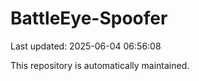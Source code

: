 # BattleEye-Spoofer

Last updated: 2025-06-04 06:56:08

This repository is automatically maintained.

